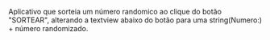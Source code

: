 Aplicativo que sorteia um número randomico ao clique do botão "SORTEAR", alterando a textview abaixo do botão para uma string(Numero:) + número randomizado.

